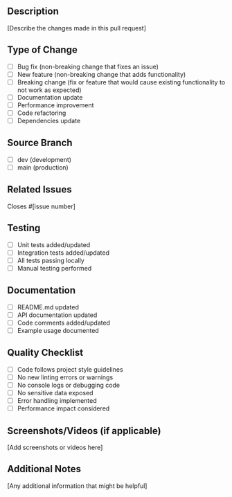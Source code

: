 ## Description

[Describe the changes made in this pull request]

## Type of Change

- [ ] Bug fix (non-breaking change that fixes an issue)
- [ ] New feature (non-breaking change that adds functionality)
- [ ] Breaking change (fix or feature that would cause existing functionality to not work as expected)
- [ ] Documentation update
- [ ] Performance improvement
- [ ] Code refactoring
- [ ] Dependencies update

## Source Branch

- [ ] dev (development)
- [ ] main (production)

## Related Issues

Closes #[issue number]

## Testing

- [ ] Unit tests added/updated
- [ ] Integration tests added/updated
- [ ] All tests passing locally
- [ ] Manual testing performed

## Documentation

- [ ] README.md updated
- [ ] API documentation updated
- [ ] Code comments added/updated
- [ ] Example usage documented

## Quality Checklist

- [ ] Code follows project style guidelines
- [ ] No new linting errors or warnings
- [ ] No console logs or debugging code
- [ ] No sensitive data exposed
- [ ] Error handling implemented
- [ ] Performance impact considered

## Screenshots/Videos (if applicable)

[Add screenshots or videos here]

## Additional Notes

[Any additional information that might be helpful]
